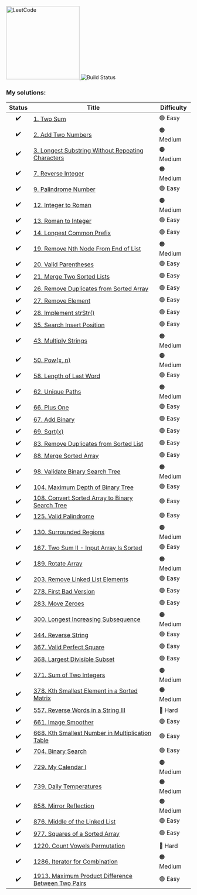 <a href="https://leetcode.com">
    <img src="/leetcode-logo.png" style="width:200px" alt="LeetCode"/>
</a>


<!-- Build status-->
<img src="https://github.com/yuriisalimov/MyLeetCode/actions/workflows/build.yml/badge.svg" alt="Build Status">


### My solutions:

|     Status     |     Title     |     Difficulty     |
|:--------------:|---------------|--------------------|
| :heavy_check_mark: | [1. Two Sum](/src/main/java/com/leetcode/my/twoSum)                                  | :green_circle: Easy |
| :heavy_check_mark: | [2. Add Two Numbers](/src/main/java/com/leetcode/my/addTwoNumbers)                   | :orange_circle: Medium |
| :heavy_check_mark: | [3. Longest Substring Without Repeating Characters](/src/main/java/com/leetcode/my/longestSubstringWithoutRepeatingCharacters) | :orange_circle: Medium |
| :heavy_check_mark: | [7. Reverse Integer](/src/main/java/com/leetcode/my/reverseInteger)                  | :orange_circle: Medium |
| :heavy_check_mark: | [9. Palindrome Number](/src/main/java/com/leetcode/my/palindromeNumber)              | :green_circle: Easy |
| :heavy_check_mark: | [12. Integer to Roman](/src/main/java/com/leetcode/my/integerToRoman)                | :orange_circle: Medium |
| :heavy_check_mark: | [13. Roman to Integer](/src/main/java/com/leetcode/my/romanToInteger)                | :green_circle: Easy |
| :heavy_check_mark: | [14. Longest Common Prefix](/src/main/java/com/leetcode/my/longestCommonPrefix)      | :green_circle: Easy |
| :heavy_check_mark: | [19. Remove Nth Node From End of List](/src/main/java/com/leetcode/my/removeNthNodeFromEndOfList)             | :orange_circle: Medium |
| :heavy_check_mark: | [20. Valid Parentheses](/src/main/java/com/leetcode/my/validParentheses)             | :green_circle: Easy |
| :heavy_check_mark: | [21. Merge Two Sorted Lists](/src/main/java/com/leetcode/my/mergeTwoSortedLists)     | :green_circle: Easy |
| :heavy_check_mark: | [26. Remove Duplicates from Sorted Array](/src/main/java/com/leetcode/my/removeDuplicatesFromSortedArray)     | :green_circle: Easy |
| :heavy_check_mark: | [27. Remove Element](/src/main/java/com/leetcode/my/removeElement)                   | :green_circle: Easy |
| :heavy_check_mark: | [28. Implement strStr()](/src/main/java/com/leetcode/my/implementStrStr)             | :green_circle: Easy |
| :heavy_check_mark: | [35. Search Insert Position](/src/main/java/com/leetcode/my/searchInsertPosition)    | :green_circle: Easy |
| :heavy_check_mark: | [43. Multiply Strings](/src/main/java/com/leetcode/my/multiplyStrings)               | :orange_circle: Medium |
| :heavy_check_mark: | [50. Pow(x, n)](/src/main/java/com/leetcode/my/powxN)                               | :orange_circle: Medium |
| :heavy_check_mark: | [58. Length of Last Word](/src/main/java/com/leetcode/my/lengthOfLastWord)          | :green_circle: Easy |
| :heavy_check_mark: | [62. Unique Paths](/src/main/java/com/leetcode/my/uniquePaths)                       | :orange_circle: Medium |
| :heavy_check_mark: | [66. Plus One](/src/main/java/com/leetcode/my/plusOne)                               | :green_circle: Easy |
| :heavy_check_mark: | [67. Add Binary](/src/main/java/com/leetcode/my/addBinary)                           | :green_circle: Easy |
| :heavy_check_mark: | [69. Sqrt(x)](/src/main/java/com/leetcode/my/sqrtX)                                  | :green_circle: Easy |
| :heavy_check_mark: | [83. Remove Duplicates from Sorted List](/src/main/java/com/leetcode/my/removeDuplicatesFromSortedList) | :green_circle: Easy |
| :heavy_check_mark: | [88. Merge Sorted Array](/src/main/java/com/leetcode/my/mergeSortedArray) | :green_circle: Easy |
| :heavy_check_mark: | [98. Validate Binary Search Tree](/src/main/java/com/leetcode/my/validateBinarySearchTree)   | :orange_circle: Medium |
| :heavy_check_mark: | [104. Maximum Depth of Binary Tree](/src/main/java/com/leetcode/my/maximumDepthOfBinaryTree) | :green_circle: Easy |
| :heavy_check_mark: | [108. Convert Sorted Array to Binary Search Tree](/src/main/java/com/leetcode/my/convertSortedArrayToBinarySearchTree)   | :green_circle: Easy |
| :heavy_check_mark: | [125. Valid Palindrome](/src/main/java/com/leetcode/my/validPalindrome)   | :green_circle: Easy |
| :heavy_check_mark: | [130. Surrounded Regions](/src/main/java/com/leetcode/my/surroundedRegions)   | :orange_circle: Medium |
| :heavy_check_mark: | [167. Two Sum II - Input Array Is Sorted](/src/main/java/com/leetcode/my/twoSumIIInputArrayIsSorted)   | :green_circle: Easy |
| :heavy_check_mark: | [189. Rotate Array](/src/main/java/com/leetcode/my/rotateArray)   | :orange_circle: Medium |
| :heavy_check_mark: | [203. Remove Linked List Elements](/src/main/java/com/leetcode/my/removeLinkedListElements)   | :green_circle: Easy |
| :heavy_check_mark: | [278. First Bad Version](/src/main/java/com/leetcode/my/firstBadVersion)   | :green_circle: Easy |
| :heavy_check_mark: | [283. Move Zeroes](/src/main/java/com/leetcode/my/moveZeroes)   | :green_circle: Easy |
| :heavy_check_mark: | [300. Longest Increasing Subsequence](/src/main/java/com/leetcode/my/longestIncreasingSubsequence)   | :orange_circle: Medium |
| :heavy_check_mark: | [344. Reverse String](/src/main/java/com/leetcode/my/reverseString)   | :green_circle: Easy |
| :heavy_check_mark: | [367. Valid Perfect Square](/src/main/java/com/leetcode/my/validPerfectSquare)   | :green_circle: Easy |
| :heavy_check_mark: | [368. Largest Divisible Subset](/src/main/java/com/leetcode/my/largestDivisibleSubset)   | :green_circle: Easy |
| :heavy_check_mark: | [371. Sum of Two Integers](/src/main/java/com/leetcode/my/sumOfTwoIntegers)   | :orange_circle: Medium |
| :heavy_check_mark: | [378. Kth Smallest Element in a Sorted Matrix](/src/main/java/com/leetcode/my/kthSmallestElementInASortedMatrix)   | :orange_circle: Medium |
| :heavy_check_mark: | [557. Reverse Words in a String III](/src/main/java/com/leetcode/my/kthSmallestNumberInMultiplicationTable)   | :red_circle: Hard |
| :heavy_check_mark: | [661. Image Smoother](/src/main/java/com/leetcode/my/imageSmoother)   | :green_circle: Easy |
| :heavy_check_mark: | [668. Kth Smallest Number in Multiplication Table](/src/main/java/com/leetcode/my/reverseWordsInAStringIII)   | :green_circle: Easy |
| :heavy_check_mark: | [704. Binary Search](/src/main/java/com/leetcode/my/binarySearch)   | :green_circle: Easy |
| :heavy_check_mark: | [729. My Calendar I](/src/main/java/com/leetcode/my/myCalendarI)   | :orange_circle: Medium |
| :heavy_check_mark: | [739. Daily Temperatures](/src/main/java/com/leetcode/my/dailyTemperatures)   | :orange_circle: Medium |
| :heavy_check_mark: | [858. Mirror Reflection](/src/main/java/com/leetcode/my/mirrorReflection)   | :orange_circle: Medium |
| :heavy_check_mark: | [876. Middle of the Linked List](/src/main/java/com/leetcode/my/middleOfTheLinkedList)   | :green_circle: Easy |
| :heavy_check_mark: | [977. Squares of a Sorted Array](/src/main/java/com/leetcode/my/squaresOfASortedArray)   | :green_circle: Easy |
| :heavy_check_mark: | [1220. Count Vowels Permutation](/src/main/java/com/leetcode/my/countVowelsPermutation)   | :red_circle: Hard |
| :heavy_check_mark: | [1286. Iterator for Combination](/src/main/java/com/leetcode/my/iteratorForCombination)   | :orange_circle: Medium |
| :heavy_check_mark: | [1913. Maximum Product Difference Between Two Pairs](/src/main/java/com/leetcode/my/maximumProductDifferenceBetweenTwoPairs)   | :green_circle: Easy |

